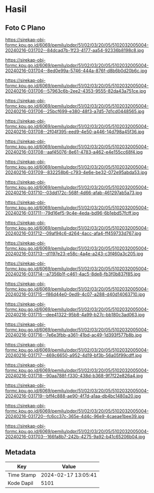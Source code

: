 # Hasil

## Foto C Plano

https://sirekap-obj-formc.kpu.go.id/6069/pemilu/pdpr/51/02/03/20/05/5102032005004-20240216-031702--84dcad7b-1f23-4177-aa54-92336b8198c8.jpg

https://sirekap-obj-formc.kpu.go.id/6069/pemilu/pdpr/51/02/03/20/05/5102032005004-20240216-031704--8ed0e99a-5746-444a-876f-d8b6b0d20b6c.jpg

https://sirekap-obj-formc.kpu.go.id/6069/pemilu/pdpr/51/02/03/20/05/5102032005004-20240216-031706--57963c6b-2ee2-4353-9555-82da43a751ce.jpg

https://sirekap-obj-formc.kpu.go.id/6069/pemilu/pdpr/51/02/03/20/05/5102032005004-20240216-031706--25bcf699-e380-48f3-a7d5-7d1cd0448565.jpg

https://sirekap-obj-formc.kpu.go.id/6069/pemilu/pdpr/51/02/03/20/05/5102032005004-20240216-031708--2f04f395-eed9-4e50-a446-14d798a45f36.jpg

https://sirekap-obj-formc.kpu.go.id/6069/pemilu/pdpr/51/02/03/20/05/5102032005004-20240216-031708--aaf45076-8e61-4783-a462-e4e155cc68f4.jpg

https://sirekap-obj-formc.kpu.go.id/6069/pemilu/pdpr/51/02/03/20/05/5102032005004-20240216-031709--832258b6-c793-4e6e-be32-072e95abda53.jpg

https://sirekap-obj-formc.kpu.go.id/6069/pemilu/pdpr/51/02/03/20/05/5102032005004-20240216-031710--03dd172c-568f-4d66-afab-461297ab5a73.jpg

https://sirekap-obj-formc.kpu.go.id/6069/pemilu/pdpr/51/02/03/20/05/5102032005004-20240216-031711--79d16ef5-9c4e-4eda-bd96-6b1ebd57fcff.jpg

https://sirekap-obj-formc.kpu.go.id/6069/pemilu/pdpr/51/02/03/20/05/5102032005004-20240216-031712--09af94c6-d264-4acc-afa4-ff459733d767.jpg

https://sirekap-obj-formc.kpu.go.id/6069/pemilu/pdpr/51/02/03/20/05/5102032005004-20240216-031713--d1197e23-e58c-4a4e-a243-c3f460a3c205.jpg

https://sirekap-obj-formc.kpu.go.id/6069/pemilu/pdpr/51/02/03/20/05/5102032005004-20240216-031714--a7356b1f-c461-4ac5-8de8-fb3f0b837f85.jpg

https://sirekap-obj-formc.kpu.go.id/6069/pemilu/pdpr/51/02/03/20/05/5102032005004-20240216-031715--f86d44e0-0ed9-4c07-a288-d40d14063710.jpg

https://sirekap-obj-formc.kpu.go.id/6069/pemilu/pdpr/51/02/03/20/05/5102032005004-20240216-031715--dee41322-95b8-4a99-b27c-bb180c3ad063.jpg

https://sirekap-obj-formc.kpu.go.id/6069/pemilu/pdpr/51/02/03/20/05/5102032005004-20240216-031716--7e6e3fbb-a361-41bd-ac49-1d393f577b8b.jpg

https://sirekap-obj-formc.kpu.go.id/6069/pemilu/pdpr/51/02/03/20/05/5102032005004-20240216-031717--469c6650-a952-4d19-bf3b-56a05f99cdff.jpg

https://sirekap-obj-formc.kpu.go.id/6069/pemilu/pdpr/51/02/03/20/05/5102032005004-20240216-031718--90aa788f-f330-438d-b368-9f7f22e826a4.jpg

https://sirekap-obj-formc.kpu.go.id/6069/pemilu/pdpr/51/02/03/20/05/5102032005004-20240216-031719--bff4c888-ae90-4f7d-a1aa-db4bc1480a20.jpg

https://sirekap-obj-formc.kpu.go.id/6069/pemilu/pdpr/51/02/03/20/05/5102032005004-20240216-031720--fc6cc37c-365e-4d4c-96e9-4caeae1bee39.jpg

https://sirekap-obj-formc.kpu.go.id/6069/pemilu/pdpr/51/02/03/20/05/5102032005004-20240216-031703--166fa8b7-242b-4275-9a92-b41c65206b04.jpg


## Metadata

| Key        | Value               |
| ---------- | ------------------- |
| Time Stamp | 2024-02-17 13:05:41 |
| Kode Dapil | 5101                |



